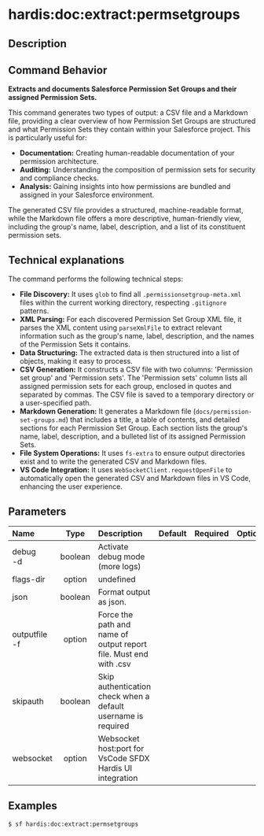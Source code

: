 <!-- This file has been generated with command 'sf hardis:doc:plugin:generate'. Please do not update it manually or it may be overwritten -->
# hardis:doc:extract:permsetgroups

## Description


## Command Behavior

**Extracts and documents Salesforce Permission Set Groups and their assigned Permission Sets.**

This command generates two types of output: a CSV file and a Markdown file, providing a clear overview of how Permission Set Groups are structured and what Permission Sets they contain within your Salesforce project. This is particularly useful for:

- **Documentation:** Creating human-readable documentation of your permission architecture.
- **Auditing:** Understanding the composition of permission sets for security and compliance checks.
- **Analysis:** Gaining insights into how permissions are bundled and assigned in your Salesforce environment.

The generated CSV file provides a structured, machine-readable format, while the Markdown file offers a more descriptive, human-friendly view, including the group's name, label, description, and a list of its constituent permission sets.

## Technical explanations

The command performs the following technical steps:

- **File Discovery:** It uses `glob` to find all `.permissionsetgroup-meta.xml` files within the current working directory, respecting `.gitignore` patterns.
- **XML Parsing:** For each discovered Permission Set Group XML file, it parses the XML content using `parseXmlFile` to extract relevant information such as the group's name, label, description, and the names of the Permission Sets it contains.
- **Data Structuring:** The extracted data is then structured into a list of objects, making it easy to process.
- **CSV Generation:** It constructs a CSV file with two columns: 'Permission set group' and 'Permission sets'. The 'Permission sets' column lists all assigned permission sets for each group, enclosed in quotes and separated by commas. The CSV file is saved to a temporary directory or a user-specified path.
- **Markdown Generation:** It generates a Markdown file (`docs/permission-set-groups.md`) that includes a title, a table of contents, and detailed sections for each Permission Set Group. Each section lists the group's name, label, description, and a bulleted list of its assigned Permission Sets.
- **File System Operations:** It uses `fs-extra` to ensure output directories exist and to write the generated CSV and Markdown files.
- **VS Code Integration:** It uses `WebSocketClient.requestOpenFile` to automatically open the generated CSV and Markdown files in VS Code, enhancing the user experience.


## Parameters

|Name|Type|Description|Default|Required|Options|
|:---|:--:|:----------|:-----:|:------:|:-----:|
|debug<br/>-d|boolean|Activate debug mode (more logs)||||
|flags-dir|option|undefined||||
|json|boolean|Format output as json.||||
|outputfile<br/>-f|option|Force the path and name of output report file. Must end with .csv||||
|skipauth|boolean|Skip authentication check when a default username is required||||
|websocket|option|Websocket host:port for VsCode SFDX Hardis UI integration||||

## Examples

```shell
$ sf hardis:doc:extract:permsetgroups
```



